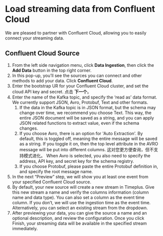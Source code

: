 # Load streaming data from Confluent Cloud

We are pleased to partner with Confluent Cloud, allowing you to easily connect your streaming data.

## Confluent Cloud Source

1. From the left side navigation menu, click **Data Ingestion**, then click the **Add Data** button in the top right corner.
2. In this pop-up, you’ll see the sources you can connect and other methods to add your data. Click **Confluent Cloud**.
3. Enter the bootstrap UR for your Confluent Cloud cluster, and set the cloud API key and secret. 点击 **下一个**。
4. Enter the name of the Kafka topic, and specify the ‘read as’ data format. We currently support JSON, Avro, Protobuf, Text and other formats.
    1. If the data in the Kafka topic is in JSON format, but the schema may change over time, we recommend you choose Text. This way, the entire JSON document will be saved as a string, and you can apply JSON related functions to extract value, even if the schema changes.
    2. If you choose Avro, there is an option for 'Auto Extraction'. By default, this is toggled off, meaning the entire message will be saved as a string. If you toggle it on, then the top level attribute in the AVRO message will be put into different columns. 这对您更方便查询，但不支持模式进化。 When Avro is selected, you also need to specify the address, API key, and secret key for the schema registry.
    3. If you choose Protobuf, please paste the entire Protobuf definition in, and specify the root message name.
5. In the next “Preview” step, we will show you at least one event from your specified Confluent Cloud source.
6. By default, your new source will create a new stream in Timeplus. Give this new stream a name and verify the columns information (column name and data type). You can also set a column as the event time column. If you don’t, we will use the ingestion time as the event time. Alternatively, you can select an existing stream from the dropdown.
7. After previewing your data, you can give the source a name and an optional description, and review the configuration. Once you click Finish, your streaming data will be available in the specified stream immediately. 
